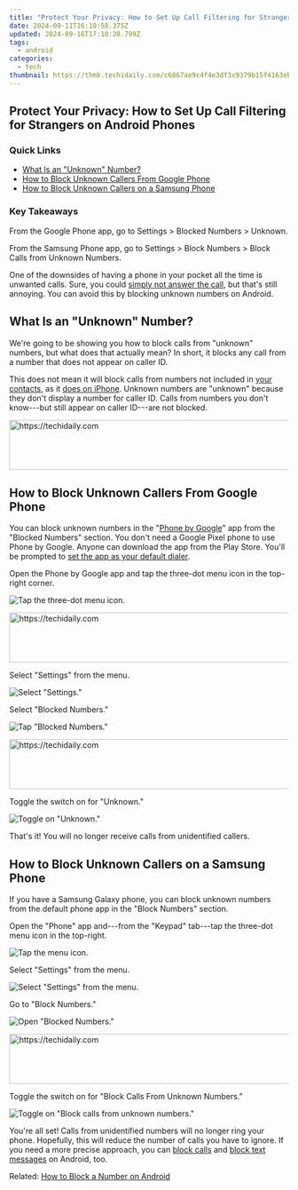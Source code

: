 ```yaml
---
title: "Protect Your Privacy: How to Set Up Call Filtering for Strangers on Android Phones"
date: 2024-09-11T16:10:58.375Z
updated: 2024-09-16T17:10:28.799Z
tags:
  - android
categories:
  - tech
thumbnail: https://thmb.techidaily.com/c6867ae9c4f4e3df3c9379b15f4163ebd35319a50b7aab7a2fe4029be64b0298.jpg
---
```


## Protect Your Privacy: How to Set Up Call Filtering for Strangers on Android Phones

### Quick Links

* [What Is an "Unknown" Number?](https://facebook-videos.techidaily.com/in-2024-social-media-savvy-capturing-spherical-photos-with-iphone/)
* [How to Block Unknown Callers From Google Phone](https://desktop-recording.techidaily.com/leading-edge-selecting-9-superior-online-microphone-recorders/)
* [How to Block Unknown Callers on a Samsung Phone](https://extra-lessons.techidaily.com/top-5-low-cost-pinterest-video-download-software/)

### Key Takeaways

 From the Google Phone app, go to Settings > Blocked Numbers > Unknown.

 From the Samsung Phone app, go to Settings > Block Numbers > Block Calls from Unknown Numbers.

 One of the downsides of having a phone in your pocket all the time is unwanted calls. Sure, you could [simply not answer the call](https://facebook-video-recording.techidaily.com/new-2024-approved-leading-selection-top-6-fb-lite-vids/), but that's still annoying. You can avoid this by blocking unknown numbers on Android.

##  What Is an "Unknown" Number?

 We're going to be showing you how to block calls from "unknown" numbers, but what does that actually mean? In short, it blocks any call from a number that does not appear on caller ID.

 This does not mean it will block calls from numbers not included in [your contacts](https://vp-tips.techidaily.com/new-simplified-guide-to-stories-mechanics/), as it [does on iPhone](https://ai-vdieo-software.techidaily.com/2024-approved-top-video-to-audio-converters-for-mobile-devices/). Unknown numbers are "unknown" because they don't display a number for caller ID. Calls from numbers you don't know---but still appear on caller ID---are not blocked.

<!-- affiliate ads begin -->
<a href="https://appsumo.8odi.net/c/5597632/2130875/7443" target="_top" id="2130875">
  <img src="//a.impactradius-go.com/display-ad/7443-2130875" border="0" alt="https://techidaily.com" width="728" height="90"/>
</a>
<img height="0" width="0" src="https://appsumo.8odi.net/i/5597632/2130875/7443" style="position:absolute;visibility:hidden;" border="0" />
<!-- affiliate ads end -->

##  How to Block Unknown Callers From Google Phone

 You can block unknown numbers in the "[Phone by Google](https://www.anrdoezrs.net/links/3607085/type/dlg/sid/UUhtgUeUpU207541/https://play.google.com/store/apps/details?id=com.google.android.dialer)" app from the "Blocked Numbers" section. You don't need a Google Pixel phone to use Phone by Google. Anyone can download the app from the Play Store. You'll be prompted to [set the app as your default dialer](https://screen-mirror.techidaily.com/in-2024-how-to-screen-mirroring-nokia-g42-5g-to-pc-drfone-by-drfone-android/).

 Open the Phone by Google app and tap the three-dot menu icon in the top-right corner.

![Tap the three-dot menu icon.](https://static1.howtogeekimages.com/wordpress/wp-content/uploads/2022/01/2023-03-16_14-56-54.jpg) 

<!-- affiliate ads begin -->
<a href="https://ephamedtechinc.pxf.io/c/5597632/2135474/26400" target="_top" id="2135474">
  <img src="//a.impactradius-go.com/display-ad/26400-2135474" border="0" alt="https://techidaily.com" width="600" height="90"/>
</a>
<img height="0" width="0" src="https://ephamedtechinc.pxf.io/i/5597632/2135474/26400" style="position:absolute;visibility:hidden;" border="0" />
<!-- affiliate ads end -->

 Select "Settings" from the menu.

![Select "Settings."](https://static1.howtogeekimages.com/wordpress/wp-content/uploads/2022/01/2023-03-16_14-57-14.jpg) 

 Select "Blocked Numbers."

![Tap "Blocked Numbers."](https://static1.howtogeekimages.com/wordpress/wp-content/uploads/2022/01/2023-03-16_14-57-36.jpg) 

<!-- affiliate ads begin -->
<a href="https://appsumo.8odi.net/c/5597632/2118320/7443" target="_top" id="2118320">
  <img src="//a.impactradius-go.com/display-ad/7443-2118320" border="0" alt="https://techidaily.com" width="728" height="90"/>
</a>
<img height="0" width="0" src="https://appsumo.8odi.net/i/5597632/2118320/7443" style="position:absolute;visibility:hidden;" border="0" />
<!-- affiliate ads end -->

 Toggle the switch on for "Unknown."

![Toggle on "Unknown."](https://static1.howtogeekimages.com/wordpress/wp-content/uploads/2022/01/2023-03-16_14-58-03.jpg) 

 That's it! You will no longer receive calls from unidentified callers.

##  How to Block Unknown Callers on a Samsung Phone

 If you have a Samsung Galaxy phone, you can block unknown numbers from the default phone app in the "Block Numbers" section.

 Open the "Phone" app and---from the "Keypad" tab---tap the three-dot menu icon in the top-right.

![Tap the menu icon.](https://static1.howtogeekimages.com/wordpress/wp-content/uploads/2021/12/2021-12-17_10-33-19.png) 

 Select "Settings" from the menu.

![Select "Settings" from the menu.](https://static1.howtogeekimages.com/wordpress/wp-content/uploads/2021/12/2021-12-17_10-34-04.png) 

 Go to "Block Numbers."

![Open "Blocked Numbers."](https://static1.howtogeekimages.com/wordpress/wp-content/uploads/2021/12/2021-12-17_10-34-35.png) 

<!-- affiliate ads begin -->
<a href="https://appsumo.8odi.net/c/5597632/2118311/7443" target="_top" id="2118311">
  <img src="//a.impactradius-go.com/display-ad/7443-2118311" border="0" alt="https://techidaily.com" width="728" height="90"/>
</a>
<img height="0" width="0" src="https://appsumo.8odi.net/i/5597632/2118311/7443" style="position:absolute;visibility:hidden;" border="0" />
<!-- affiliate ads end -->

 Toggle the switch on for "Block Calls From Unknown Numbers."

![Toggle on "Block calls from unknown numbers."](https://static1.howtogeekimages.com/wordpress/wp-content/uploads/2022/01/2023-03-16_15-18-17.jpg) 

 You're all set! Calls from unidentified numbers will no longer ring your phone. Hopefully, this will reduce the number of calls you have to ignore. If you need a more precise approach, you can [block calls](https://printer-issues.techidaily.com/steps-to-troubleshoot-unresponsive-hp-print-subsystems/) and [block text messages](https://techtrends.techidaily.com/guide-ensuring-your-email-address-securely-listed-online/) on Android, too.

Related: [How to Block a Number on Android](https://printer-issues.techidaily.com/steps-to-troubleshoot-unresponsive-hp-print-subsystems/)

<ins class="adsbygoogle"
     style="display:block"
     data-ad-format="autorelaxed"
     data-ad-client="ca-pub-7571918770474297"
     data-ad-slot="1223367746"></ins>

<ins class="adsbygoogle"
     style="display:block"
     data-ad-client="ca-pub-7571918770474297"
     data-ad-slot="8358498916"
     data-ad-format="auto"
     data-full-width-responsive="true"></ins>



